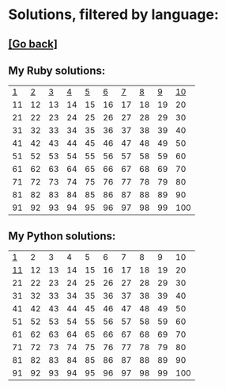 # Solutions, filtered by language:

## [[Go back]](README.md)

## My Ruby solutions:
|                              |                              |                              |                              |                              |                              |                              |                              |                              |                                |
| ---------------------------- | ---------------------------- | ---------------------------- | ---------------------------- | ---------------------------- | ---------------------------- | ---------------------------- | ---------------------------- | ---------------------------- | ------------------------------ |
| [1](solutions/001/solve1.rb) | [2](solutions/002/solve2.rb) | [3](solutions/003/solve3.rb) | [4](solutions/004/solve4.rb) | [5](solutions/005/solve5.rb) | [6](solutions/006/solve6.rb) | [7](solutions/007/solve7.rb) | [8](solutions/008/solve8.rb) | [9](solutions/009/solve9.rb) | [10](solutions/010/solve10.rb) |
| 11                           | 12                           | 13                           | 14                           | 15                           | 16                           | 17                           | 18                           | 19                           | 20                             |
| 21                           | 22                           | 23                           | 24                           | 25                           | 26                           | 27                           | 28                           | 29                           | 30                             |
| 31                           | 32                           | 33                           | 34                           | 35                           | 36                           | 37                           | 38                           | 39                           | 40                             |
| 41                           | 42                           | 43                           | 44                           | 45                           | 46                           | 47                           | 48                           | 49                           | 50                             |
| 51                           | 52                           | 53                           | 54                           | 55                           | 56                           | 57                           | 58                           | 59                           | 60                             |
| 61                           | 62                           | 63                           | 64                           | 65                           | 66                           | 67                           | 68                           | 69                           | 70                             |
| 71                           | 72                           | 73                           | 74                           | 75                           | 76                           | 77                           | 78                           | 79                           | 80                             |
| 81                           | 82                           | 83                           | 84                           | 85                           | 86                           | 87                           | 88                           | 89                           | 90                             |
| 91                           | 92                           | 93                           | 94                           | 95                           | 96                           | 97                           | 98                           | 99                           | 100                            |


## My Python solutions:
|                                |    |    |    |    |    |    |    |    |     |
| ------------------------------ | -- | -- | -- | -- | -- | -- | -- | -- | --- |
| [1](solutions/001/solve1.py)   | 2  | 3  | 4  | 5  | 6  | 7  | 8  | 9  | 10  |
| [11](solutions/011/solve11.py) | 12 | 13 | 14 | 15 | 16 | 17 | 18 | 19 | 20  |
| 21                             | 22 | 23 | 24 | 25 | 26 | 27 | 28 | 29 | 30  |
| 31                             | 32 | 33 | 34 | 35 | 36 | 37 | 38 | 39 | 40  |
| 41                             | 42 | 43 | 44 | 45 | 46 | 47 | 48 | 49 | 50  |
| 51                             | 52 | 53 | 54 | 55 | 56 | 57 | 58 | 59 | 60  |
| 61                             | 62 | 63 | 64 | 65 | 66 | 67 | 68 | 69 | 70  |
| 71                             | 72 | 73 | 74 | 75 | 76 | 77 | 78 | 79 | 80  |
| 81                             | 82 | 83 | 84 | 85 | 86 | 87 | 88 | 89 | 90  |
| 91                             | 92 | 93 | 94 | 95 | 96 | 97 | 98 | 99 | 100 |


